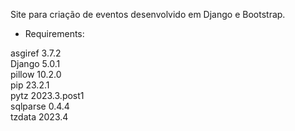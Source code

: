 Site para criação de eventos desenvolvido em Django e Bootstrap.

* Requirements:

asgiref  3.7.2  
Django   5.0.1  
pillow   10.2.0  
pip      23.2.1  
pytz     2023.3.post1  
sqlparse 0.4.4  
tzdata   2023.4  
